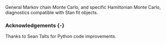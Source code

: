 General Markov chain Monte Carlo, and specific Hamiltonian Monte Carlo, diagnostics 
compatible with Stan fit objects.

### Acknowledgements {-}

Thanks to Sean Talts for Python code improvements.
